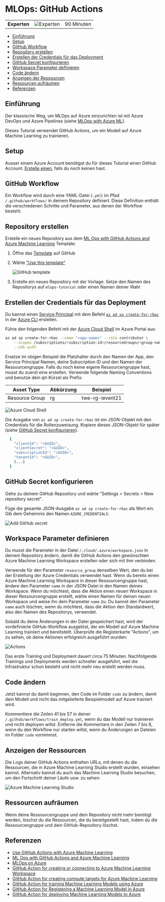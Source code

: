 # MLOps: GitHub Actions

|              |                                   |            |
| ------------ | --------------------------------- | ---------- |
| **Experten** | ![Experten](../images/expert.png) | 90 Minuten |

- [Einführung](#einführung)
- [Setup](#setup)
- [GitHub Workflow](#github-workflow)
- [Repository erstellen](#repository-erstellen)
- [Erstellen der Credentials für das Deployment](#erstellen-der-credentials-für-das-deployment)
- [GitHub Secret konfigurieren](#github-secret-konfigurieren)
- [Workspace Parameter definieren](#workspace-parameter-definieren)
- [Code ändern](#code-ändern)
- [Anzeigen der Ressourcen](#anzeigen-der-ressourcen)
- [Ressourcen aufräumen](#ressourcen-aufräumen)
- [Referenzen](#referenzen)

## Einführung

Der klassische Weg, um MLOps auf Azure einzurichten ist mit Azure DevOps und Azure Pipelines (siehe [MLOps with Azure ML](https://github.com/Microsoft/MLOpsPython)).

Dieses Tutorial verwendet GitHub Actions, um ein Modell auf Azure Machine Learning zu trainieren.

## Setup

Ausser einem Azure Account benötigst du für dieses Tutorial einen GitHub Account. [Erstelle einen](https://github.com/join), falls du noch keinen hast.

## GitHub Workflow

Ein Workflow wird durch eine YAML-Datei (`.yml`) im Pfad `/.github/workflows/` in deinem Repository definiert. Diese Definition enthält die verschiedenen Schritte und Parameter, aus denen der Workflow besteht.

## Repository erstellen

Erstelle ein neues Repository aus dem [ML Ops with GitHub Actions and Azure Machine Learning](https://github.com/machine-learning-apps/ml-template-azure) Template:

1. Öffne das [Template](https://github.com/machine-learning-apps/ml-template-azure) auf GitHub
2. Wähle ["Use this template"](https://github.com/machine-learning-apps/ml-template-azure/generate)

    ![GitHub template](images/github_template.png)

3. Erstelle ein neues Repository mit der Vorlage. Setze den Namen des Repositorys auf `mlops-tutorial` oder einen Namen deiner Wahl

## Erstellen der Credentials für das Deployment

Du kannst einen [Service Principal](https://docs.microsoft.com/en-us/azure/active-directory/develop/app-objects-and-service-principals#service-principal-object) mit dem Befehl [`az ad sp create-for-rbac`](https://docs.microsoft.com/en-us/cli/azure/ad/sp?view=azure-cli-latest#az_ad_sp_create_for_rbac) in der [Azure CLI](https://docs.microsoft.com/en-us/cli/azure/) erstellen.

Führe den folgenden Befehl mit der [Azure Cloud Shell](https://shell.azure.com/) im Azure Portal aus:

```bash
az ad sp create-for-rbac --name "<app-name>" --role contributor \
    --scopes /subscriptions/<subscription-id>/resourceGroups/<group-name> \
    --sdk-auth
```

Ersetze im obigen Beispiel die Platzhalter durch den Namen der App, den Service Principal Namen, deine Subscription ID und den Namen der Ressourcengruppe. Falls du noch keine eigene Ressourcengruppe hast, musst du zuerst eine erstellen. Verwende folgende Naming Conventions und benutze dein ipt-Kürzel als Prefix:

| Asset Type     | Abkürzung | Beispiel        |
| -------------- | --------- | --------------- |
| Resource Group | rg        | twe-rg-ievent21 |

![Azure Cloud Shell](images/azure_cloud_shell.png)

Die Ausgabe von `az ad sp create-for-rbac` ist ein JSON-Objekt mit den Credentials für die Rollenzuweisung. Kopiere dieses JSON-Objekt für später (siehe [GitHub Secret konfigurieren](#github-secret-konfigurieren)).

```bash
  {
    "clientId": "<GUID>",
    "clientSecret": "<GUID>",
    "subscriptionId": "<GUID>",
    "tenantId": "<GUID>",
    (...)
  }
```

## GitHub Secret konfigurieren

Gehe zu deinem GitHub Repository und wähle "Settings > Secrets > New repository secret".

Füge die gesamte JSON-Ausgabe `az ad sp create-for-rbac` als Wert ein. Gib dem Geheimnis den Namen `AZURE_CREDENTIALS`:

![Add GitHub secret](images/github_secrets.png)

## Workspace Parameter definieren

Du musst die Parameter in der Datei `/.cloud/.azure/workspace.json` in deinem Repository ändern, damit die GitHub Actions den gewünschten Azure Machine Learning Workspace erstellen oder sich mit ihm verbinden. 

Verwende für den Parameter `resource_group` denselben Wert, den du bei der Erstellung der Azure Credentials verwendet hast. Wenn du bereits einen Azure Machine Learning Workspace in dieser Ressourcengruppe hast, ändere den Parameter `name` in der JSON-Datei in den Namen deines Workspace. Wenn du möchtest, dass die Aktion einen neuen Workspace in dieser Ressourcengruppe erstellt, wähle einen Namen für deinen neuen Workspace und weise ihn dem Parameter `name` zu. Du kannst den Parameter `name` auch löschen, wenn du möchtest, dass die Aktion den Standardwert, also den Namen des Repositorys, verwendet.

Sobald du deine Änderungen in der Datei gespeichert hast, wird der vordefinierte GitHub-Workflow ausgelöst, der ein Modell auf Azure Machine Learning trainiert und bereitstellt. Überprüfe die Registerkarte "Actions", um zu sehen, ob deine Aktionen erfolgreich ausgeführt wurden:

![Actions](images/actions.png)

Das erste Training und Deployment dauert circa 75 Minuten. Nachfolgende Trainings und Deployments werden schneller ausgeführt, weil die Infrastruktur schon besteht und nicht mehr neu erstellt werden muss.

## Code ändern

Jetzt kannst du damit beginnen, den Code im Folder `code` zu ändern, damit dein Modell und nicht das mitgelieferte Beispielmodell auf Azure trainiert wird.

Kommentiere die Zeilen 41 bis 57 in deiner `/.github/workflows/train_deploy.yml`, wenn du das Modell nur trainieren und nicht deployen willst. Entferne die Kommentare in den Zeilen 7 bis 8, wenn du den Workflow nur starten willst, wenn du Änderungen an Dateien im Folder `code` vornimmst.

## Anzeigen der Ressourcen

Die Logs deiner GitHub Actions enthalten URLs, mit denen du die Ressourcen, die in Azure Machine Learning Studio erstellt wurden, einsehen kannst. Alternativ kannst du auch das Machine Learning Studio besuchen, um den Fortschritt deiner Läufe usw. zu sehen:

![Azure Machine Learning Studio](images/aml_studio.png)

## Ressourcen aufräumen

Wenn deine Ressourcengruppe und dein Repository nicht mehr benötigt werden, löschst du die Ressourcen, die du bereitgestellt hast, indem du die Ressourcengruppe und dein GitHub-Repository löschst.

## Referenzen

* [Use GitHub Actions with Azure Machine Learning](https://docs.microsoft.com/en-us/azure/machine-learning/how-to-github-actions-machine-learning)
* [ML Ops with GitHub Actions and Azure Machine Learning](https://github.com/machine-learning-apps/ml-template-azure)
* [MLOps on Azure](https://github.com/microsoft/MLOps)
* [GitHub Action for creating or connecting to Azure Machine Learning Workspace](https://github.com/Azure/aml-workspace)
* [GitHub Action for creating compute targets for Azure Machine Learning](https://github.com/Azure/aml-compute)
* [GitHub Action for training Machine Learning Models using Azure](https://github.com/Azure/aml-run)
* [GitHub Action for Registering a Machine Learning Model in Azure](https://github.com/Azure/aml-registermodel)
* [GitHub Action for deploying Machine Learning Models to Azure](https://github.com/Azure/aml-deploy)
